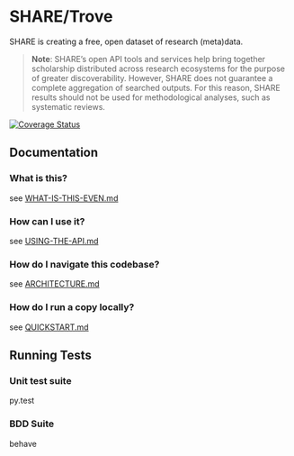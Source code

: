 # SHARE/Trove

SHARE is creating a free, open dataset of research (meta)data.

> **Note**: SHARE’s open API tools and services help bring together scholarship distributed across research ecosystems for the purpose of greater discoverability. However, SHARE does not guarantee a complete aggregation of searched outputs. For this reason, SHARE results should not be used for methodological analyses, such as systematic reviews.

[![Coverage Status](https://coveralls.io/repos/github/CenterForOpenScience/SHARE/badge.svg?branch=develop)](https://coveralls.io/github/CenterForOpenScience/SHARE?branch=develop)

## Documentation

### What is this?
see [WHAT-IS-THIS-EVEN.md](./WHAT-IS-THIS-EVEN.md)

### How can I use it?
see [USING-THE-API.md](./USING-THE-API.md)

### How do I navigate this codebase?
see [ARCHITECTURE.md](./ARCHITECTURE.md)

### How do I run a copy locally?
see [QUICKSTART.md](./QUICKSTART.md)


## Running Tests

### Unit test suite

  py.test

### BDD Suite

  behave

